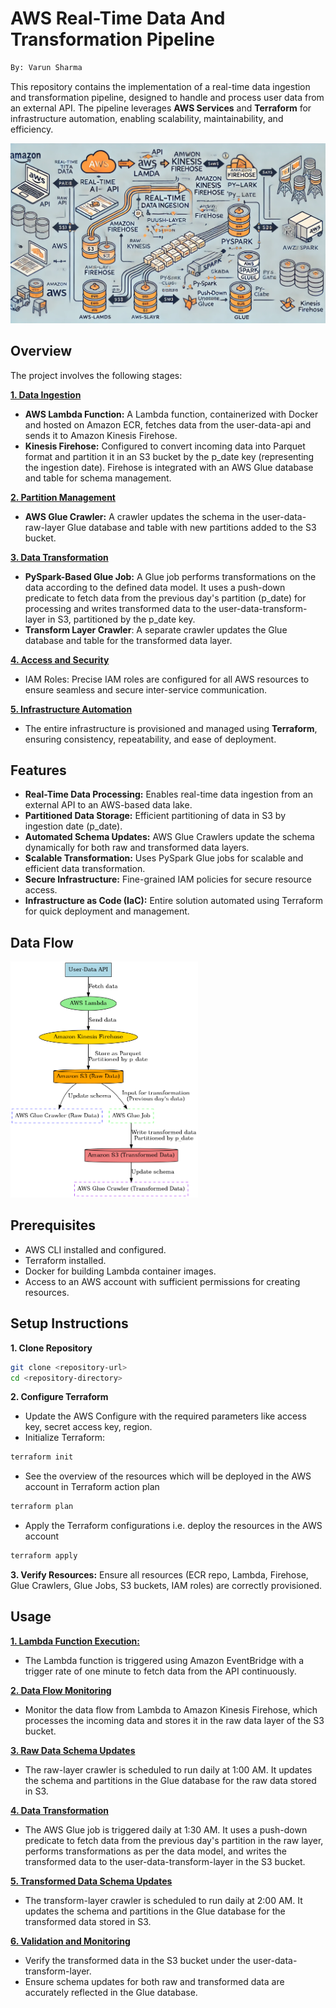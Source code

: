 # AWS Real-Time Data And Transformation Pipeline

```sh
By: Varun Sharma
```
This repository contains the implementation of a real-time data ingestion and transformation pipeline, designed to handle and process user data from an external API. The pipeline leverages **AWS Services** and **Terraform** for infrastructure automation, enabling scalability, maintainability, and efficiency.

<img width="1000px" src="./animated-real-time-arch2.webp" alt="anime-arch" />

## Overview
The project involves the following stages:

<u>**1. Data Ingestion**</u>
- **AWS Lambda Function:** A Lambda function, containerized with Docker and hosted on Amazon ECR, fetches data from the user-data-api and sends it to Amazon Kinesis Firehose.
- **Kinesis Firehose:** Configured to convert incoming data into Parquet format and partition it in an S3 bucket by the p_date key (representing the ingestion date). Firehose is integrated with an AWS Glue database and table for schema management.

<u>**2. Partition Management**</u>
- **AWS Glue Crawler:** A crawler updates the schema in the user-data-raw-layer Glue database and table with new partitions added to the S3 bucket.

<u>**3. Data Transformation**</u>
- **PySpark-Based Glue Job:** A Glue job performs transformations on the data according to the defined data model. It uses a push-down predicate to fetch data from the previous day's partition (p_date) for processing and writes transformed data to the user-data-transform-layer in S3, partitioned by the p_date key.
- **Transform Layer Crawler**: A separate crawler updates the Glue database and table for the transformed data layer.

<u>**4. Access and Security**</u>
- IAM Roles: Precise IAM roles are configured for all AWS resources to ensure seamless and secure inter-service communication.

<u>**5. Infrastructure Automation**</u>
- The entire infrastructure is provisioned and managed using **Terraform**, ensuring consistency, repeatability, and ease of deployment.

## Features
- **Real-Time Data Processing:** Enables real-time data ingestion from an external API to an AWS-based data lake.
- **Partitioned Data Storage:** Efficient partitioning of data in S3 by ingestion date (p_date).
- **Automated Schema Updates:** AWS Glue Crawlers update the schema dynamically for both raw and transformed data layers.
- **Scalable Transformation:** Uses PySpark Glue jobs for scalable and efficient data transformation.
- **Secure Infrastructure:** Fine-grained IAM policies for secure resource access.
- **Infrastructure as Code (IaC):** Entire solution automated using Terraform for quick deployment and management.

## Data Flow
<img width="300px" src="./real_time_ingestion_pipeline_simple.png" alt="data-flow" />

## Prerequisites
- AWS CLI installed and configured.
- Terraform installed.
- Docker for building Lambda container images.
- Access to an AWS account with sufficient permissions for creating resources.

## Setup Instructions
**1. Clone Repository**
```sh
git clone <repository-url>
cd <repository-directory>
```
**2. Configure Terraform**
- Update the AWS Configure with the required parameters like access key, secret access key, region.
- Initialize Terraform:
```sh
terraform init
```
- See the overview of the resources which will be deployed in the AWS account in Terraform action plan
```sh
terraform plan
```
- Apply the Terraform configurations i.e. deploy the resources in the AWS account
```sh
terraform apply
```
**3. Verify Resources:**
Ensure all resources (ECR repo, Lambda, Firehose, Glue Crawlers, Glue Jobs, S3 buckets, IAM roles) are correctly provisioned.

## Usage
<u>**1. Lambda Function Execution:**</u>

- The Lambda function is triggered using Amazon EventBridge with a trigger rate of one minute to fetch data from the API continuously.

<u>**2. Data Flow Monitoring**</u>

- Monitor the data flow from Lambda to Amazon Kinesis Firehose, which processes the incoming data and stores it in the raw data layer of the S3 bucket.

<u>**3. Raw Data Schema Updates**</u>

- The raw-layer crawler is scheduled to run daily at 1:00 AM. It updates the schema and partitions in the Glue database for the raw data stored in S3.

<u>**4. Data Transformation**</u>

- The AWS Glue job is triggered daily at 1:30 AM. It uses a push-down predicate to fetch data from the previous day's partition in the raw layer, performs transformations as per the data model, and writes the transformed data to the user-data-transform-layer in the S3 bucket.

<u>**5. Transformed Data Schema Updates**</u>

- The transform-layer crawler is scheduled to run daily at 2:00 AM. It updates the schema and partitions in the Glue database for the transformed data stored in S3.

<u>**6. Validation and Monitoring**</u>

- Verify the transformed data in the S3 bucket under the user-data-transform-layer.
- Ensure schema updates for both raw and transformed data are accurately reflected in the Glue database.




